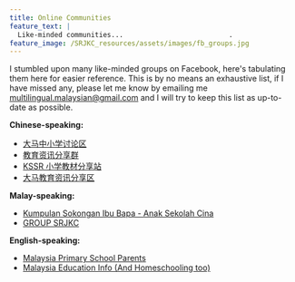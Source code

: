 ```yaml
---
title: Online Communities
feature_text: |
  Like-minded communities...                          .
feature_image: /SRJKC_resources/assets/images/fb_groups.jpg
---
```


I stumbled upon many like-minded groups on Facebook, here's tabulating them here for easier reference. This is by no means an exhaustive list, if I have missed any, please let me know by emailing me [multilingual.malaysian@gmail.com](mailto:multilingual.malaysian@gmail.com) and I will try to keep this list as up-to-date as possible.

**Chinese-speaking:**
* [大马中小学讨论区](https://www.facebook.com/groups/sjkcmy)
* [教育资讯分享群](https://www.facebook.com/groups/965203110896756)
* [KSSR 小学教材分享站](https://www.facebook.com/groups/3860103350697621)
* [大马教育资讯分享区](https://www.facebook.com/groups/1573507399538439)


**Malay-speaking:**
* [Kumpulan Sokongan Ibu Bapa - Anak Sekolah Cina](https://www.facebook.com/groups/113869955774848)
* [GROUP SRJKC](https://www.facebook.com/groups/1861472734108917)


**English-speaking:**
* [Malaysia Primary School Parents](https://www.facebook.com/groups/619387374739633)
* [Malaysia Education Info (And Homeschooling too)](https://www.facebook.com/groups/202658193095114)
